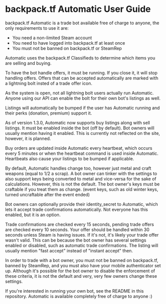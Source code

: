 # backpack.tf Automatic User Guide

backpack.tf Automatic is a trade bot available free of charge to anyone, the only requirements to use it are:

* You need a non-limited Steam account
* You need to have logged into backpack.tf at least once
* You must not be banned on backpack.tf or SteamRep

Automatic uses the backpack.tf Classifieds to determine which items you are selling and buying.

To have the bot handle offers, it must be running. If you close it, it will stop handling offers. Offers that can be accepted automatically are marked with a lightning bolt insted of a trade offer icon.

As the system is open, not all lightning bolt users actually run Automatic. Anyone using our API can enable the bolt for their own bot's listings as well.

Listings will automatically be bumped if the user has Automatic running and their perks (donation, premium) support it.

As of version 1.3.0, Automatic now supports buy listings along with sell listings. It must be enabled inside the bot (off by default). Bot owners will usually mention having it enabled. This is currently not reflected on the site, however, it is planned.

Buy orders are updated inside Automatic every heartbeat, which occurs every 5 minutes or when the heartbeat command is used inside Automatic. Heartbeats also cause your listings to be bumped if applicable.

By default, Automatic handles change too, however just metal and craft weapons (equal to 1/2 a scrap). A bot owner can tinker with the settings to also support keys being converted to metal and vice-versa for the sake of calculations. However, this is not the default. The bot owner's keys must be craftable if you treat them as change. (event keys, such as old winter keys, turned uncraftable after the event ended)

Bot owners can optionally provide their identity_secret to Automatic, which lets it accept trade confirmations automatically. Not everyone has this enabled, but it is an option.

Trade confirmations are checked every 15 seconds, pending trade offers are checked every 10 seconds. Your offer should be handled within 30 seconds unless Steam is having issues. If it's not, it's likely your trade offer wasn't valid. This can be because the bot owner has several settings enabled or disabled, such as automatic trade confirmations. The listing will usually mention "fast accept" instead of "instant accept" then.

In order to trade with a bot owner, you must not be banned on backpack.tf, banned by SteamRep, and you must also have your mobile authenticator set up. Although it's possible for the bot owner to disable the enforcement of these criteria, it is not the default and very, very few owners change these settings.


If you're interested in running your own bot, see the README in this repository. Automatic is available completely free of charge to anyone :)